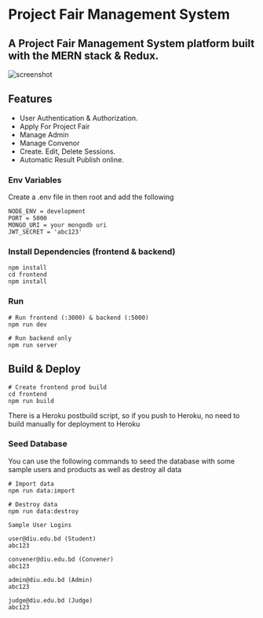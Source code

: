 # Project Fair Management System

## A Project Fair Management System platform built with the MERN stack & Redux.

![screenshot](https://images.pexels.com/photos/9675566/pexels-photo-9675566.png?auto=compress&cs=tinysrgb&dpr=2&h=750&w=1260)

## Features

- User Authentication & Authorization.
- Apply For Project Fair
- Manage Admin
- Manage Convenor
- Create. Edit, Delete Sessions.
- Automatic Result Publish online.

### Env Variables

Create a .env file in then root and add the following

```
NODE_ENV = development
PORT = 5000
MONGO_URI = your mongodb uri
JWT_SECRET = 'abc123'

```

### Install Dependencies (frontend & backend)

```
npm install
cd frontend
npm install
```

### Run

```
# Run frontend (:3000) & backend (:5000)
npm run dev

# Run backend only
npm run server
```

## Build & Deploy

```
# Create frontend prod build
cd frontend
npm run build
```

There is a Heroku postbuild script, so if you push to Heroku, no need to build manually for deployment to Heroku

### Seed Database

You can use the following commands to seed the database with some sample users and products as well as destroy all data

```
# Import data
npm run data:import

# Destroy data
npm run data:destroy
```

```
Sample User Logins

user@diu.edu.bd (Student)
abc123

convener@diu.edu.bd (Convener)
abc123

admin@diu.edu.bd (Admin)
abc123

judge@diu.edu.bd (Judge)
abc123

```
